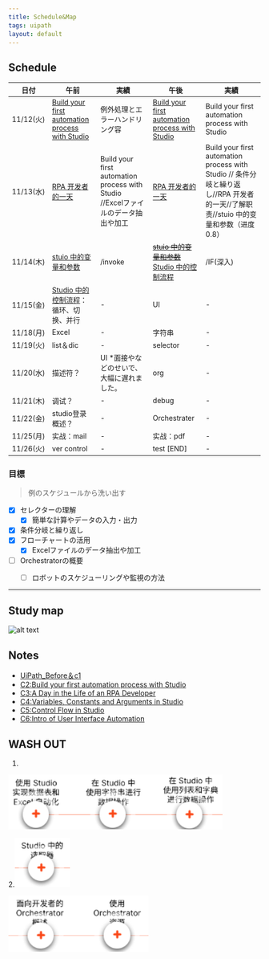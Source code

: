 ```yaml
---
title: Schedule&Map
tags: uipath
layout: default
---
```


## Schedule


| 日付 | 午前 | 実績 | 午後 | 実績 |
| ---- | ---- | ---- | ---- | ---- |
| 11/12(火) |  [Build your first automation process with Studio](https://academy.uipath.com/courses/build-your-first-automation-process-with-studio) | 例外処理とエラーハンドリング容 | [Build your first automation process with Studio](https://academy.uipath.com/courses/build-your-first-automation-process-with-studio) | Build your first automation process with Studio |
| 11/13(水) |  [RPA 开发者的一天](https://cloud.uipath.com/meisen/academy_/courses/rpa-%E5%BC%80%E5%8F%91%E8%80%85%E7%9A%84%E4%B8%80%E5%A4%A9)  | Build your first automation process with Studio //Excelファイルのデータ抽出や加工| [RPA 开发者的一天](https://cloud.uipath.com/meisen/academy_/courses/rpa-%E5%BC%80%E5%8F%91%E8%80%85%E7%9A%84%E4%B8%80%E5%A4%A9)   | Build your first automation process with Studio // 条件分岐と繰り返し//RPA 开发者的一天//了解职责//stuio 中的变量和参数（进度0.8） |
| 11/14(木) | [stuio 中的变量和参数](https://cloud.uipath.com/meisen/academy_/courses/studio-%E4%B8%AD%E7%9A%84%E5%8F%98%E9%87%8F%E5%92%8C%E5%8F%82%E6%95%B0) | /invoke |[~~stuio 中的变量和参数~~](https://cloud.uipath.com/meisen/academy_/courses/studio-%E4%B8%AD%E7%9A%84%E5%8F%98%E9%87%8F%E5%92%8C%E5%8F%82%E6%95%B0) [Studio 中的控制流程](https://cloud.uipath.com/meisen/academy_/courses/studio-%E4%B8%AD%E7%9A%84%E6%8E%A7%E5%88%B6%E6%B5%81%E7%A8%8B) | /IF(深入) |
| 11/15(金) | [Studio 中的控制流程](https://cloud.uipath.com/meisen/academy_/courses/studio-%E4%B8%AD%E7%9A%84%E6%8E%A7%E5%88%B6%E6%B5%81%E7%A8%8B)：循环、切换、并行 | - | UI | - |
| 11/18(月) | Excel | - | 字符串 | - |
| 11/19(火) | list＆dic | - | selector | - |
| 11/20(水) | 描述符？ | UI *面接やなどのせいで、大幅に遅れました。 | org | - |
| 11/21(木) | 调试？ | - | debug | - |
| 11/22(金) | studio登录概述？ | - | Orchestrater | - |
| 11/25(月) | 实战：mail | - | 实战：pdf | - |
| 11/26(火) | ver control | - | test [END] | - |


### 目標
> 例のスケジュールから洗い出す
-  [X] セレクターの理解
   - [X] 簡単な計算やデータの入力・出力
-  [X] 条件分岐と繰り返し
-  [X] フローチャートの活用
   -  [X] Excelファイルのデータ抽出や加工
-  [ ] Orchestratorの概要 
   -  [ ] ロボットのスケジューリングや監視の方法 


---

## Study map
  ![alt text](/images/111402.png)

## Notes

* [UiPath_Before＆c1](/02c1/)
* [C2:Build your first automation process with Studio](/c2/)
* [C3:A Day in the Life of an RPA Developer](/c3/)
* [C4:Variables, Constants and Arguments in Studio](/c4/)
* [C5:Control Flow in Studio](/c5/)
* [C6:Intro of User Interface Automation](/c6/)

## WASH OUT

1. 
![alt text](/images/map01.png)

2.![alt text](/images/map02.png)

![alt text](/images/map03.png)